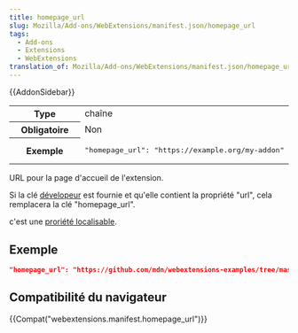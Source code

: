 ```yaml
---
title: homepage_url
slug: Mozilla/Add-ons/WebExtensions/manifest.json/homepage_url
tags:
  - Add-ons
  - Extensions
  - WebExtensions
translation_of: Mozilla/Add-ons/WebExtensions/manifest.json/homepage_url
---
```

{{AddonSidebar}}

<table class="standard-table">
  <tbody>
    <tr>
      <th scope="row" style="width: 30%">Type</th>
      <td>chaîne</td>
    </tr>
    <tr>
      <th scope="row">Obligatoire</th>
      <td>Non</td>
    </tr>
    <tr>
      <th scope="row">Exemple</th>
      <td>
        <pre class="brush: json">
"homepage_url": "https://example.org/my-addon"</pre
        >
      </td>
    </tr>
  </tbody>
</table>

URL pour la page d'accueil de l'extension.

Si la clé [dévelopeur](/fr/Add-ons/WebExtensions/manifest.json/developer) est fournie et qu'elle contient la propriété "url", cela remplacera la clé "homepage_url".

c'est une [proriété localisable](/fr/Add-ons/WebExtensions/Internationalization#Internationalizing_manifest.json).

## Exemple

```json
"homepage_url": "https://github.com/mdn/webextensions-examples/tree/master/beastify"
```

## Compatibilité du navigateur

{{Compat("webextensions.manifest.homepage_url")}}
